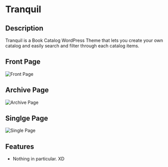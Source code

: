 # Tranquil

## Description

Tranquil is a Book Catalog WordPress Theme that lets you create your own catalog and easily search and filter through each catalog items.

## Front Page

![Front Page](https://user-images.githubusercontent.com/55370617/108529492-7afc7080-730f-11eb-8f9b-06c9e63c897d.png)

## Archive Page

![Archive Page](https://user-images.githubusercontent.com/55370617/108529512-7f288e00-730f-11eb-9b5d-8b7ea19639cb.png)

## Singlge Page
![Single Page](https://user-images.githubusercontent.com/55370617/108529507-7df76100-730f-11eb-93c4-a199a4c61f34.png)

## Features

- Nothing in particular. XD
